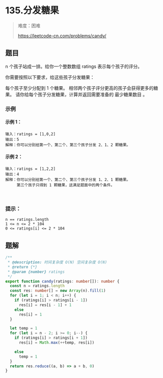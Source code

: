 # 135.分发糖果

> 难度：困难
>
> https://leetcode-cn.com/problems/candy/

## 题目

n 个孩子站成一排。给你一个整数数组 ratings 表示每个孩子的评分。

你需要按照以下要求，给这些孩子分发糖果：

每个孩子至少分配到 1 个糖果。
相邻两个孩子评分更高的孩子会获得更多的糖果。
请你给每个孩子分发糖果，计算并返回需要准备的 最少糖果数目 。

### 示例

#### 示例 1：

```
输入：ratings = [1,0,2]
输出：5
解释：你可以分别给第一个、第二个、第三个孩子分发 2、1、2 颗糖果。
```

#### 示例 2：

```
输入：ratings = [1,2,2]
输出：4
解释：你可以分别给第一个、第二个、第三个孩子分发 1、2、1 颗糖果。
     第三个孩子只得到 1 颗糖果，这满足题面中的两个条件。
```
 

### 提示：

```
n == ratings.length
1 <= n <= 2 * 104
0 <= ratings[i] <= 2 * 104
```

## 题解

```ts
/**
 * @description: 时间复杂度 O(N) 空间复杂度 O(N)
 * @return {*}
 * @param {number} ratings
 */
export function candy(ratings: number[]): number {
  const n = ratings.length
  const res: number[] = new Array(n).fill(1)
  for (let i = 1; i < n; i++) {
    if (ratings[i] > ratings[i - 1])
      res[i] = res[i - 1] + 1
    else
      res[i] = 1
  }

  let temp = 1
  for (let i = n - 2; i >= 0; i--) {
    if (ratings[i] > ratings[i + 1])
      res[i] = Math.max(++temp, res[i])

    else
      temp = 1
  }
  return res.reduce((a, b) => a + b, 0)
}
```
